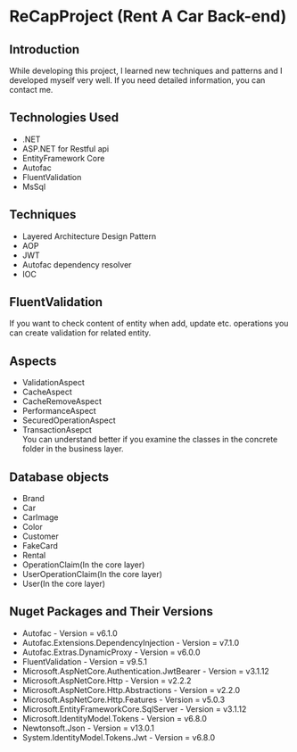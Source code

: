 # ReCapProject (Rent A Car Back-end)


## Introduction
While developing this project,
I learned new techniques and patterns and I developed myself very well. If you need detailed information, you can contact me.

## Technologies Used
- .NET
- ASP.NET for Restful api
- EntityFramework Core
- Autofac
- FluentValidation
- MsSql

## Techniques
- Layered Architecture Design Pattern
- AOP
- JWT
- Autofac dependency resolver
- IOC

## FluentValidation
If you want to check content of entity when add, update etc. operations you can create validation for related entity.

## Aspects
- ValidationAspect
- CacheAspect
- CacheRemoveAspect
- PerformanceAspect
- SecuredOperationAspect
- TransactionAsepct <br/>
You can understand better if you examine the classes in the concrete folder in the business layer.

## Database objects
- Brand
- Car
- CarImage
- Color
- Customer
- FakeCard
- Rental
- OperationClaim(In the core layer)
- UserOperationClaim(In the core layer)
- User(In the core layer)

## Nuget Packages and Their Versions
- Autofac - Version = v6.1.0
- Autofac.Extensions.DependencyInjection - Version = v7.1.0
- Autofac.Extras.DynamicProxy - Version = v6.0.0
- FluentValidation - Version = v9.5.1
- Microsoft.AspNetCore.Authentication.JwtBearer - Version = v3.1.12
- Microsoft.AspNetCore.Http - Version = v2.2.2
- Microsoft.AspNetCore.Http.Abstractions - Version = v2.2.0
- Microsoft.AspNetCore.Http.Features - Version = v5.0.3
- Microsoft.EntityFrameworkCore.SqlServer - Version = v3.1.12
- Microsoft.IdentityModel.Tokens - Version = v6.8.0
- Newtonsoft.Json - Version = v13.0.1
- System.IdentityModel.Tokens.Jwt - Version = v6.8.0


